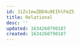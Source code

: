 ```yaml
---
id: J1Zv1ewZDD4u9EIhlFmZ5
title: Relational
desc: ''
updated: 1634260790187
created: 1634260790187
---
```


